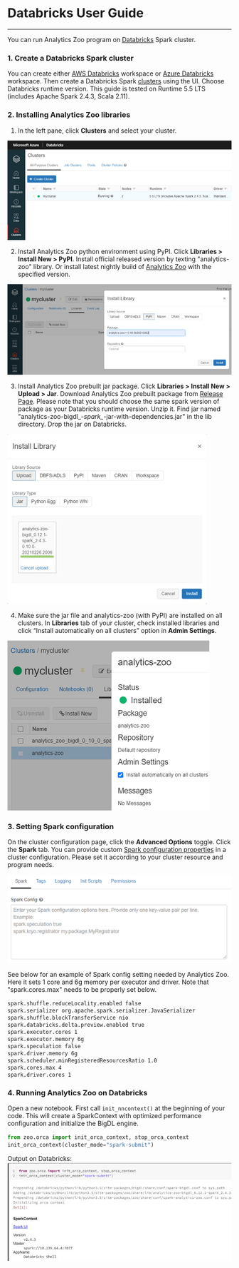 # Databricks User Guide

---

You can run Analytics Zoo program on [Databricks](https://databricks.com/) Spark cluster.

### **1. Create a Databricks Spark cluster**

You can create either [AWS Databricks](https://docs.databricks.com/getting-started/try-databricks.html) workspace or [Azure Databricks](https://docs.microsoft.com/en-us/azure/azure-databricks/) workspace. Then create a Databricks Spark [clusters](https://docs.databricks.com/clusters/create.html) using the UI. Choose Databricks runtime version. This guide is tested on Runtime 5.5 LTS (includes Apache Spark 2.4.3, Scala 2.11).

### **2. Installing Analytics Zoo libraries**

1. In the left pane, click **Clusters** and select your cluster.

![Pic1](./images/Databricks1.PNG)

2. Install Analytics Zoo python environment using PyPI. Click **Libraries > Install New > PyPI**. Install official released version by texting "analytics-zoo" library. Or install latest nightly build of [Analytics Zoo](https://pypi.org/project/analytics-zoo/#history) with the specified version.

![Pic2](./images/Databricks2.PNG)

3. Install Analytics Zoo prebuilt jar package. Click **Libraries > Install New > Upload > Jar**. Download Analytics Zoo prebuilt package from [Release Page](../release.md). Please note that you should choose the same spark version of package as your Databricks runtime version. Unzip it. Find jar named "analytics-zoo-bigdl_*-spark_*-jar-with-dependencies.jar" in the lib directory. Drop the jar on Databricks.

![Pic3](./images/Databricks3.PNG)

4. Make sure the jar file and analytics-zoo (with PyPI) are installed on all clusters. In **Libraries** tab of your cluster, check installed libraries and click “Install automatically on all clusters” option in **Admin Settings**.

![Pic4](./images/Databricks4.PNG)

### **3. Setting Spark configuration**

On the cluster configuration page, click the **Advanced Options** toggle. Click the **Spark** tab. You can provide custom [Spark configuration properties](https://spark.apache.org/docs/latest/configuration.html) in a cluster configuration. Please set it according to your cluster resource and program needs.

![Pic5](./images/Databricks5.PNG)

See below for an example of Spark config setting needed by Analytics Zoo. Here it sets 1 core and 6g memory per executor and driver. Note that "spark.cores.max" needs to be properly set below.

```
spark.shuffle.reduceLocality.enabled false
spark.serializer org.apache.spark.serializer.JavaSerializer
spark.shuffle.blockTransferService nio
spark.databricks.delta.preview.enabled true
spark.executor.cores 1
spark.executor.memory 6g
spark.speculation false
spark.driver.memory 6g
spark.scheduler.minRegisteredResourcesRatio 1.0
spark.cores.max 4
spark.driver.cores 1
```

### **4. Running Analytics Zoo on Databricks**

Open a new notebook. First call `init_nncontext()` at the beginning of your code. This will create a SparkContext with optimized performance configuration and initialize the BigDL engine.

```python
from zoo.orca import init_orca_context, stop_orca_context
init_orca_context(cluster_mode="spark-submit")
```

Output on Databricks:
![Pic6](./images/Databricks6.PNG)
